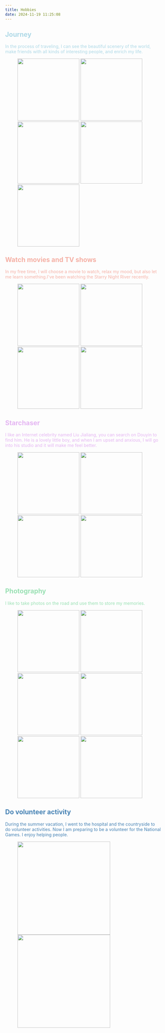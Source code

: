 ```yaml
---
title: Hobbies
date: 2024-11-19 11:25:08
---
```



## <span style="color:#add8e6">Journey</span>

<p style="color:#add8e6"> In the process of traveling, I can see the beautiful scenery of the world, make friends with all kinds of interesting people, and enrich my life.
</p>
<figure>
<img src="/images/hobbies/1.png" width=200/>
<img src="/images/hobbies/2.png" width=200/>
<img src="/images/hobbies/3.png" width=200/>
<img src="/images/hobbies/4.png" width=200/>
<img src="/images/hobbies/5.png" width=200/>
</figure>



## <span style="color:#f5b0a5">Watch movies and TV shows </span>
 
<p style="color:#f5b0a5"> In my free time, I will choose a movie to watch, relax my mood, but also let me learn something.I've been watching the Starry Night River recently.
 </p>

<figure>
<img src="/images/hobbies/1m.png" width=200/>
<img src="/images/hobbies/2m.png" width=200/>
<img src="/images/hobbies/3m.png" width=200/>
<img src="/images/hobbies/4m.png" width=200/>

</figure>



##  <span style="color:#e4b5f2">Starchaser </span>
 
<p style="color:#e4b5f2"> I like an Internet celebrity named Liu Jialiang, you can search on Douyin to find him. He is a lovely little boy, and when I am upset and anxious, I will go into his studio and it will make me feel better.
 </p>


<figure>
 <img src="/images/hobbies/s1.png" width=200/>
<img src="/images/hobbies/s2.png" width=200/>
<img src="/images/hobbies/s3.png" width=200/>
<img src="/images/hobbies/s4.png" width=200/>

</figure>

##  <span style="color:#99e0b3">Photography </span>


<p style="color:#99e0b3">I like to take photos on the road and use them to store my memories.
 </p>

<figure>
 <img src="/images/hobbies/t1.png" width=200/>
<img src="/images/hobbies/t2.png" width=200/>
<img src="/images/hobbies/t3.png" width=200/>
<img src="/images/hobbies/t4.png" width=200/>
<img src="/images/hobbies/t5.png" width=200/>
<img src="/images/hobbies/t6.png" width=200/>

</figure>


##   <span style="color:#4682b4"> Do volunteer activity </span>  


<p style="color:#4682b4">During the summer vacation, I went to the hospital and the countryside to do volunteer activities. Now I am preparing to be a volunteer for the National Games. I enjoy helping people.
 </p>



<figure>
 <img src="/images/hobbies/y1.png" width=300/>
<img src="/images/hobbies/y2.png" width=300/>


</figure>